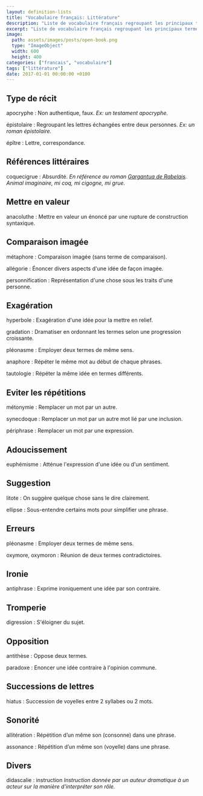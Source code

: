 ```yaml
---
layout: definition-lists
title: "Vocabulaire français: Littérature"
description: "Liste de vocabulaire français regroupant les principaux termes utilisés en littérature."
excerpt: "Liste de vocabulaire français regroupant les principaux termes utilisés en littérature."
image:
  path: assets/images/posts/open-book.png
  type: "ImageObject"
  width: 600
  height: 400
categories: ["francais", "vocabulaire"]
tags: ["littérature"]
date: 2017-01-01 00:00:00 +0100
---
```


## Type de récit

apocryphe
: Non authentique, faux.
*Ex: un testament apocryphe.*

épistolaire
: Regroupant les lettres échangées entre deux personnes.
*Ex: un roman épistolaire.*

épître
: Lettre, correspondance.


## Références littéraires

coquecigrue
: Absurdité.
*En référence au roman [Gargantua de Rabelais](https://fr.wikipedia.org/wiki/Gargantua). Animal imaginaire, mi coq, mi cigogne, mi grue.*


## Mettre en valeur

anacoluthe
: Mettre en valeur un énoncé par une rupture de construction syntaxique.


## Comparaison imagée

métaphore
: Comparaison imagée (sans terme de comparaison).

allégorie
: Énoncer divers aspects d'une idée de façon imagée.

personnification
: Représentation d'une chose sous les traits d'une personne.


## Exagération

hyperbole
: Exagération d'une idée pour la mettre en relief.

gradation
: Dramatiser en ordonnant les termes selon une progression croissante.

pléonasme
: Employer deux termes de même sens.

anaphore
: Répéter le même mot au début de chaque phrases.

tautologie
: Répéter la même idée en termes différents.


## Eviter les répétitions

métonymie
: Remplacer un mot par un autre.

synecdoque
: Remplacer un mot par un autre mot lié par une inclusion.

périphrase
: Remplacer un mot par une expression.


## Adoucissement

euphémisme
: Atténue l'expression d'une idée ou d'un sentiment.


## Suggestion

litote
: On suggère quelque chose sans le dire clairement.

ellipse
: Sous-entendre certains mots pour simplifier une phrase.


## Erreurs

pléonasme
: Employer deux termes de même sens.

oxymore, oxymoron
: Réunion de deux termes contradictoires.


## Ironie

antiphrase
: Exprime ironiquement une idée par son contraire.


## Tromperie

digression
: S'éloigner du sujet.


## Opposition

antithèse
: Oppose deux termes.

paradoxe
: Enoncer une idée contraire à l'opinion commune.


## Successions de lettres

hiatus
: Succession de voyelles entre 2 syllabes ou 2 mots.


## Sonorité

allitération
: Répétition d’un même son (consonne) dans une phrase.

assonance
: Répétition d’un même son (voyelle) dans une phrase.


## Divers

didascalie
: instruction
*Instruction donnée par un auteur dramatique à un acteur sur la manière d'interpréter son rôle.*
